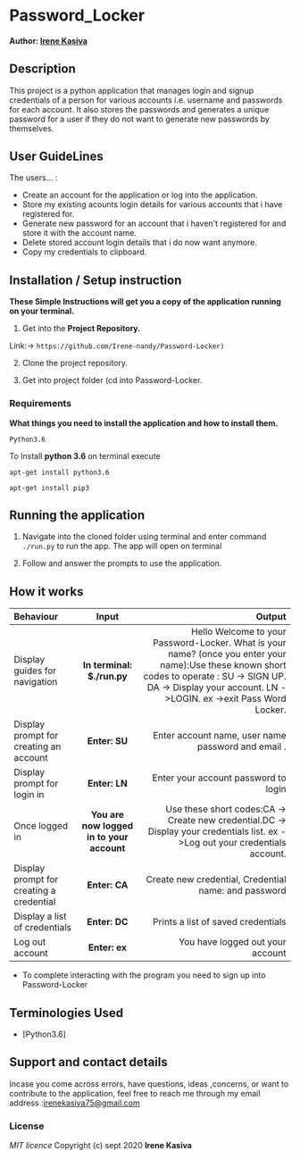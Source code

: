 # Password_Locker

#### Author: [Irene Kasiva](https://github.com/Irene-nandy)

## Description

This project is a python application that manages login and signup credentials of a person for various accounts i.e. username and passwords for each account. It also stores the passwords and generates a unique password for a user if they do not want to generate new passwords by themselves.


## User GuideLines
The users... :
* Create an account for the application or log into the application.
* Store my existing acounts login details for various accounts that i have registered for.
* Generate new password for an account that i haven't registered for and store it with the account name.   
* Delete stored account login details that i do now want anymore.
* Copy my credentials to clipboard.

## Installation / Setup instruction

**These Simple Instructions will get you a copy of the application running on your terminal.**

1. Get into the **Project Repository.**

Link:-> ```https://github.com/Irene-nandy/Password-Locker)```

2. Clone the project repository.

3. Get into project folder (cd into Password-Locker.

### Requirements

**What things you need to install the application and how to install them.**

```
Python3.6
```

To Install **python 3.6** on terminal execute

```
apt-get install python3.6
```

```
apt-get install pip3
```

## Running the application

1. Navigate into the cloned folder using terminal and enter command `./run.py` to run the app.
The app will open on terminal 

2. Follow and answer the prompts to use the application.


## How it works
| Behaviour | Input | Output |
| :---------------- | :---------------: | ------------------: |
| Display guides for navigation | **In terminal: $./run.py** | Hello Welcome to your Password-Locker. What is your name? (once you enter your name):Use these known short codes to operate : SU -> SIGN UP.  DA -> Display your account.  LN ->LOGIN.  ex ->exit Pass Word Locker. |
| Display prompt for creating an account | **Enter: SU** | Enter account name, user name password and email .|
| Display prompt for login in | **Enter: LN** | Enter your account password to login |
| Once logged in | **You are now logged in to your  account** |  Use these short codes:CA -> Create new credential.DC -> Display your credentials list.  ex ->Log out your credentials account. |
| Display prompt for creating a credential | **Enter: CA** | Create new credential, Credential name: and password |
| Display a list of credentials | **Enter: DC** | Prints a list of saved credentials |
| Log out account  | **Enter: ex** | You have logged out your  account |

* To complete interacting with the program you need to sign up into Password-Locker



## Terminologies Used

* [Python3.6]

## Support and contact details
 Incase you come across errors, have questions, ideas ,concerns, or want to contribute to the application, feel free to reach me through my email address :irenekasiva75@gmail.com

### License
*MIT licence*
Copyright (c) sept 2020 **Irene Kasiva**


